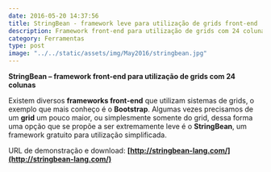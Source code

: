 ```yaml
---
date: 2016-05-20 14:37:56
title: StringBean - framework leve para utilização de grids front-end
description: Framework front-end para utilização de grids com 24 colunas
category: Ferramentas
type: post
image: "../../static/assets/img/May2016/stringbean.jpg"
---
```


**StringBean – framework front-end para utilização de grids com 24 colunas**

Existem diversos **frameworks front-end** que utilizam sistemas de grids, o exemplo que mais conheço é o **Bootstrap**. Algumas vezes precisamos de um **grid** um pouco maior, ou simplesmente somente do grid, dessa forma uma opção que se propõe a ser extremamente leve é o **StringBean**, um framework gratuito para utilização simplificada.

URL de demonstração e download: **[http://stringbean-lang.com/](http://stringbean-lang.com/)**
